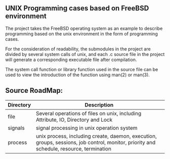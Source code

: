 UNIX Programming cases based on FreeBSD environment
--------------------------------------------------------------------------------

The project takes the FreeBSD operating system as an example to describe
programming based on the unix environment in the form of programming cases.

For the consideration of readability, the submodules in the project are divided
by several system calls of unix, and each .c source file in the project will
generate a corresponding executable file after compilation. 

The system call function or library function used in the source file can be used
to view the introduction of the function using man(2) or man(3).

Source RoadMap:
--------------------------------------------------------------------------------
|   Directory     |         Description         |
|-----------------|-----------------------------|
| file            | Several operations of files on unix, including Attribute, IO, Directory and Lock |
| signals         | signal processing in unix operation system |
| process         | unix process, including create, daemon, execution, groups, sessions, job control, monitor, priority and schedule, resource, termination |
